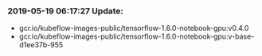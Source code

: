 ### 2019-05-19 06:17:27 Update:

- gcr.io/kubeflow-images-public/tensorflow-1.6.0-notebook-gpu:v0.4.0
- gcr.io/kubeflow-images-public/tensorflow-1.6.0-notebook-gpu:v-base-d1ee37b-955
